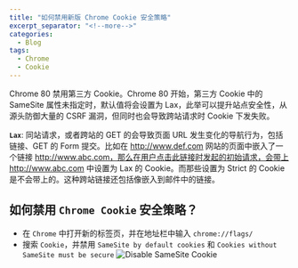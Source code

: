 ```yaml
---
title: "如何禁用新版 Chrome Cookie 安全策略"
excerpt_separator: "<!--more-->"
categories:
  - Blog
tags:
  - Chrome
  - Cookie
---
```


Chrome 80 禁用第三方 Cookie。Chrome 80 开始，第三方 Cookie 中的 SameSite 属性未指定时，默认值将会设置为 Lax，此举可以提升站点安全性，从源头防御大量的 CSRF 漏洞，但同时也会导致跨站请求时 Cookie 下发失败。

<!--more-->

**`Lax`**: 同站请求，或者跨站的 GET 的会导致页面 URL 发生变化的导航行为，包括链接、GET 的 Form 提交。比如在 http://www.def.com 网站的页面中嵌入了一个链接 http://www.abc.com，那么在用户点击此链接时发起的初始请求，会带上 http://www.abc.com 中设置为 Lax 的 Cookie。而那些设置为 Strict 的 Cookie 是不会带上的。这种跨站链接还包括像嵌入到邮件中的链接。

## 如何禁用 `Chrome Cookie` 安全策略？

- 在 `Chrome` 中打开新的标签页，并在地址栏中输入 `chrome://flags/`
- 搜索 `Cookie`，并禁用 `SameSite by default cookies` 和 `Cookies without SameSite must be secure`
![Disable SameSite Cookie](https://i.loli.net/2021/04/30/auojyRf2hvB7teU.png)
